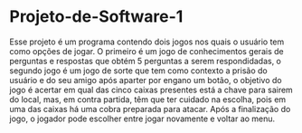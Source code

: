 # Projeto-de-Software-1

Esse projeto é um programa contendo dois jogos nos quais o usuário tem como opções de jogar. O primeiro é um jogo de conhecimentos gerais de perguntas e respostas que obtém 5 perguntas a serem respondidadas, o segundo jogo é um jogo de sorte que tem como contexto a prisão do usuário e do seu amigo após aparter por engano um botão, o objetivo do jogo é acertar em qual das cinco caixas presentes está a chave para sairem do local, mas, em contra partida, têm que ter cuidado na escolha, pois em uma das caixas há uma cobra preparada para atacar. Após a finalização do jogo, o jogador pode escolher entre jogar novamente e voltar ao menu.
